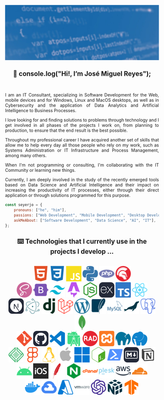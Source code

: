 <img src="./assets/github-profile-banner.jpg" />

<h2 align="center">
    👋 console.log("Hi!, I’m José Miguel Reyes");
</h2>

<br/>

<p align="justify">
I am an IT Consultant, specializing in Software Development for the Web, mobile devices and for Windows, Linux and MacOS desktops, as well as in Cybersecurity and the application of Data Analytics and Artificial Intelligence to Business Processes.
</p>

<p align="justify">
I love looking for and finding solutions to problems through technology and I get involved in all phases of the projects I work on, from planning to production, to ensure that the end result is the best possible.
</p>

<p align="justify">
Throughout my professional career I have acquired another set of skills that allow me to help every day all those people who rely on my work, such as Systems Administration or IT Infrastructure and Process Management, among many others.
</p>

<p align="justify">
When I'm not programming or consulting, I'm collaborating with the IT Community or learning new things.
</p>

<p align="justify">
Currently, I am deeply involved in the study of the recently emerged tools based on Data Science and Artificial Intelligence and their impact on increasing the productivity of IT processes, either through their direct application or through solutions programmed for this purpose.
</p>

```javascript
const seyerjo = {
    pronouns: ["he", "him"],
    passions: ["Web Development", "Mobile Development", "Desktop Development", "Data Science", "AI"],
    askMeAbout: ["Software Development", "Data Science", "AI", "IT"],
};
```
<h2 align="center">
    ⌨️ Technologies that I currently use in the projects I develop ...
</h2>

<br/>

<div align="center">
    <img src="./assets/html5.svg" alt="HTML" height="50px" title="HTML" />
    <img src="./assets/css3.svg" alt="CSS" height="50px" title="CSS" />
    <img src="./assets/javascript.svg" alt="JavaScript" height="50px" title="JavaScript" />
    <img src="./assets/python.svg" alt="Python" height="50px" title="Python" />
    <img src="./assets/php.svg" alt="PHP" height="50px" title="PHP" />
    <img src="./assets/delphi.svg" alt="Object Pascal (Delphi)" height="50px" title="Object Pascal (Delphi)" />
</div>

<div align="center">
    <img src="./assets/sass.svg" alt="Sass" height="50px" title="Sass" />
    <img src="./assets/bootstrap.svg" alt="Bootstrap" height="50px" title="Bootstrap" />
    <img src="./assets/tailwindcss.svg" alt="Tailwind CSS" height="50px" title="Tailwind CSS" />
    <img src="./assets/astro.svg" alt="Astro" height="50px" title="Astro" />
    <img src="./assets/nodedotjs.svg" alt="Node.JS" height="50px" title="Node.JS" />
    <img src="./assets/express.svg" alt="Express.JS" height="50px" title="Express.JS" />
    <img src="./assets/typescript.svg" alt="TypeScript" height="50px" title="TypeScript" />
    <img src="./assets/react.svg" alt="React.JS & React Native" height="50px" title="React.JS & React Native" />
</div>

<div align="center">
    <img src="./assets/nextdotjs.svg" alt="Next.JS" height="50px" title="Next.JS" />
    <img src="./assets/electron.svg" alt="Electron" height="50px" title="Electron" />
    <img src="./assets/django.svg" alt="Django" height="50px" title="Django" />
    <img src="./assets/laravel.svg" alt="Laravel" height="50px" title="Laravel" />
    <img src="./assets/wordpress.svg" alt="WordPress Core" height="50px" title="WordPress Core" />
    <img src="./assets/sqlite.svg" alt="SQLite" height="50px" title="SQLite" />
    <img src="./assets/mysql.svg" alt="MySQL" height="50px" title="MySQL" />
    <img src="./assets/mariadb.svg" alt="MariaDB" height="50px" title="MariaDB" />
    <img src="./assets/postgresql.svg" alt="PostgreSQL" height="50px" title="PostgreSQL" />
    <img src="./assets/mongodb.svg" alt="MongoDB" height="50px" title="MongoDB" />
</div>

<div align="center">
    <img src="./assets/git.svg" alt="Git" height="50px" title="Git" />
    <img src="./assets/github.svg" alt="GitHub" height="50px" title="GitHub" />
    <img src="./assets/visualstudiocode.svg" alt="Visual Studio Code" height="50px" title="Visual Studio Code" />
    <img src="./assets/androidstudio.svg" alt="Android Studio" height="50px" title="Android Studio" />
    <img src="./assets/radstudio.svg" alt="RAD Studio" height="50px" title="RAD Studio" />
    <img src="./assets/xampp.svg" alt="XAMPP" height="50px" title="XAMPP" />
    <img src="./assets/mamp.svg" alt="MAMP" height="50px" title="MAMP" />
    <img src="./assets/laragon.svg" alt="Laragon" height="50px" title="Laragon" />
</div>

<div align="center">
    <img src="./assets/local.svg" alt="Local by Flywheel" height="50px" title="Local by Flywheel" />
    <img src="./assets/figma.svg" alt="Figma" height="50px" title="Figma" />
    <img src="./assets/linux.svg" alt="Linux" height="50px" title="Linux" />
    <img src="./assets/macos.png" alt="MacOS" height="50px" title="MacOS" />
    <img src="./assets/windows.svg" alt="Windows" height="50px" title="Windows" />
    <img src="./assets/gnubash.svg" alt="GNU Bash" height="50px" title="GNU Bash" />
    <img src="./assets/powershell.svg" alt="Powershell" height="50px" title="Powershell" />
    <img src="./assets/markdown.svg" alt="Markdown" height="50px" title="Markdown" />
    <img src="./assets/notion.png" alt="Notion" height="50px" title="Notion" />
</div>

<div align="center">
    <img src="./assets/android.svg" alt="Android" height="50px" title="Android" />
    <img src="./assets/ios.svg" alt="iOS" height="50px" title="iOS" />
    <img src="./assets/apache.svg" alt="Apache Server" height="50px" title="Apache Server" />
    <img src="./assets/nginx.svg" alt="Nginx Server" height="50px" title="Nginx Server" />
    <img src="./assets/cpanel.svg" alt="cPanel" height="50px" title="cPanel" />
    <img src="./assets/plesk.svg" alt="Plesk" height="50px" title="Plesk" />
    <img src="./assets/amazonaws.svg" alt="Amazon Web Services" height="50px" title="Amazon Web Services" />
    <img src="./assets/cloudflare.svg" alt="Cloudflare" height="50px" title="Cloudflare" />
</div>

<div align="center">
    <img src="./assets/docker.svg" alt="Docker" height="50px" title="Docker" /> 
    <img src="./assets/googlecloud.svg" alt="Google Cloud" height="50px" title="Google Cloud" />
    <img src="./assets/microsoftazure.svg" alt="Microsoft Azure" height="50px" title="Microsoft Azure" />
    <img src="./assets/vmware.svg" alt="VMware Infrastructure" height="50px" title="VMware Infrastructure" />
    <img src="./assets/openai.svg" alt="Open AI" height="50px" title="Open AI" />
    <img src="./assets/numpy.svg" alt="NumPy" height="50px" title="NumPy" />
    <img src="./assets/tensorflow.svg" alt="Tensorflow" height="50px" title="Tensorflow" />
</div>